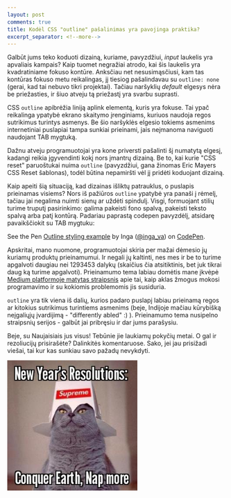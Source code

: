```yaml
---
layout: post
comments: true
title: Kodėl CSS "outline" pašalinimas yra pavojinga praktika?
excerpt_separator: <!--more-->
---
```

Galbūt jums teko koduoti dizainą, kuriame, pavyzdžiui, *input* laukelis yra apvaliais kampais? Kaip tuomet negražiai atrodo, kai šis laukelis yra
kvadratiniame fokuso kontūre. Anksčiau net nesusimąsčiusi, kam tas kontūras fokuso metu reikalingas, jį tiesiog pašalindavau su `outline: none` (gerai,
kad tai nebuvo tikri projektai). Tačiau naršyklių *default* elgesys nėra be priežasties, ir šiuo atveju tą priežastį yra svarbu suprasti.
<!--more-->

CSS `outline` apibrėžia liniją aplink elementą, kuris yra fokuse. Tai ypač reikalinga ypatybė ekrano skaitymo įrenginiams, kuriuos naudoja
regos sutrikimus turintys asmenys. Be šio naršyklės elgesio tokiems asmenims internetiniai puslapiai tampa sunkiai prieinami, jais neįmanoma
naviguoti naudojant TAB mygtuką.

Dažnu atveju programuotojai yra kone priversti pašalinti šį numatytą elgesį, kadangi reikia įgyvendinti kokį nors įmantrų dizainą. Be to,
kai kurie "CSS reset" paruoštukai nuima `outline` (pavyzdžiui, gana žinomas Eric Mayers CSS Reset šablonas), todėl būtina nepamiršti vėl jį pridėti koduojant dizainą.

Kaip apeiti šią situaciją, kad dizainas išliktų patrauklus, o puslapis prieinamas visiems? Nors iš pažiūros `outline` ypatybė yra panaši į rėmelį,
tačiau jai negalima nuimti sienų ar uždėti spindulį. Visgi, formuojant stilių turime truputį pasirinkimo: galima pakeisti fono spalvą,
pakeisti teksto spalvą arba patį kontūrą. Padariau paprastą codepen pavyzdėlį, atsidarę pavaikščiokit su TAB mygtuku:

<p data-height="265" data-theme-id="0" data-slug-hash="egmVLL" data-default-tab="html,result" data-user="inga_va" data-embed-version="2" data-pen-title="Outline styling example" class="codepen">See the Pen <a href="http://codepen.io/inga_va/pen/egmVLL/">Outline styling example</a> by Inga (<a href="http://codepen.io/inga_va">@inga_va</a>) on <a href="http://codepen.io">CodePen</a>.</p>
<script async src="https://production-assets.codepen.io/assets/embed/ei.js"></script>

Apskritai, mano nuomone, programuotojai skiria per mažai dėmesio jų kuriamų produktų prieinamumui. Ir negali jų kaltinti, nes mes ir be to
turime apgalvoti daugiau nei 1293453 dalykų (skaičius čia atsitiktinis, bet juk tikrai daug ką turime apgalvoti). Prieinamumo tema labiau domėtis
mane įkvėpė <a href="https://medium.freecodecamp.com/looking-back-to-what-started-it-all-731ef5424aec#.jumbslgec" target="_blank">Medium platformoje matytas straipsnis</a> apie tai, kaip aklas žmogus mokosi programavimo ir su kokiomis problemomis jis susiduria.

`outline` yra tik viena iš dalių, kurios padaro puslapį labiau prieinamą regos ar kitokius sutrikimus turintiems asmenims (beje, Indijoje mačiau
kūrybišką neįgaliųjų įvardijimą - "differently abled" :) ). Prieinamumo tema nusipelno straipsnių serijos - galbūt jai pribręsiu ir dar jums
parašysiu.

Beje, su Naujaisiais jus visus! Tebūnie jie laukiamų pokyčių metai. O gal ir rezoliucijų prisirašėte? Dalinkitės komentaruose. Sako, jei jau
prisižadi viešai, tai kur kas sunkiau savo pažadų nevykdyti.

![Naujųjų metų rezoliucija](/assets/new-year-resolution.jpg)



